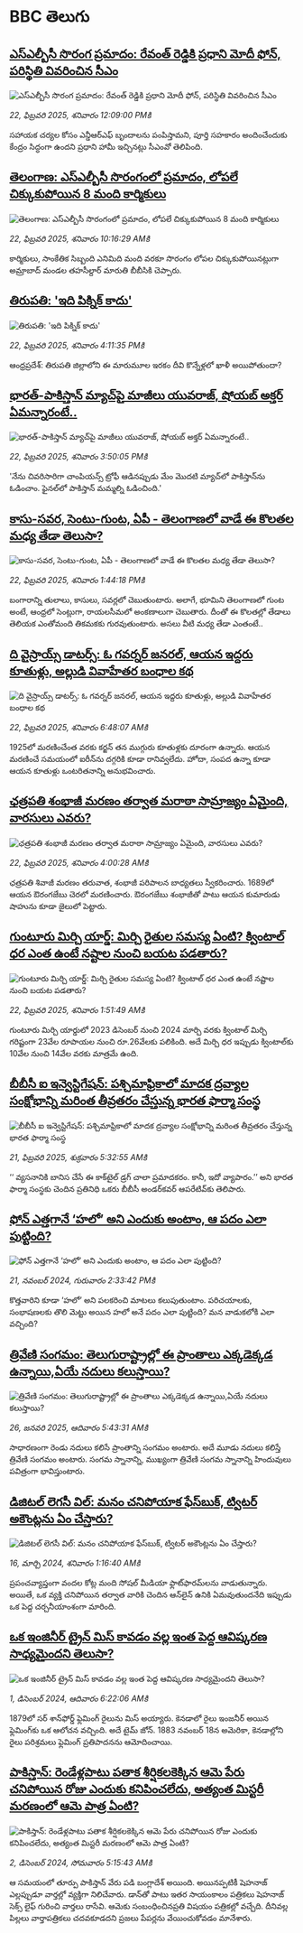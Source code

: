 # BBC తెలుగు## [ఎస్‌ఎల్బీసీ సొరంగ ప్రమాదం: రేవంత్‌ రెడ్డికి ప్రధాని మోదీ ఫోన్, పరిస్థితి వివరించిన సీఎం](https://www.bbc.com/telugu/articles/c5y2x0zqy67o?at_campaign=githubrss)![ఎస్‌ఎల్బీసీ సొరంగ ప్రమాదం: రేవంత్‌ రెడ్డికి ప్రధాని మోదీ ఫోన్, పరిస్థితి వివరించిన సీఎం](https://ichef.bbci.co.uk/ace/standard/240/cpsprodpb/3f30/live/785dcad0-f138-11ef-9e61-71ee71f26eb1.jpg)_22, ఫిబ్రవరి 2025, శనివారం 12:09:00 PMకి_సహాయక చర్యల కోసం ఎన్డీఆర్ఎఫ్ బృందాలను పంపిస్తామని, పూర్తి సహకారం అందించేందుకు కేంద్రం సిద్ధంగా ఉందని ప్రధాని హామీ ఇచ్చినట్లు సీఎంవో తెలిపింది.## [తెలంగాణ: ఎస్ఎల్బీసీ సొరంగంలో ప్రమాదం, లోపలే చిక్కుకుపోయిన 8 మంది కార్మికులు](https://www.bbc.com/telugu/articles/cp8y1m5qdqzo?at_campaign=githubrss)![తెలంగాణ: ఎస్ఎల్బీసీ సొరంగంలో ప్రమాదం, లోపలే చిక్కుకుపోయిన 8 మంది కార్మికులు](https://ichef.bbci.co.uk/ace/standard/240/cpsprodpb/7775/live/a55a6b90-f10d-11ef-ba18-cd91ea69fe89.jpg)_22, ఫిబ్రవరి 2025, శనివారం 10:16:29 AMకి_కార్మికులు, సాంకేతిక సిబ్బంది ఎనిమిది మంది వరకూ సొరంగం లోపల చిక్కుకుపోయినట్లుగా అమ్రాబాద్ మండల తహసీల్దార్ మారుతి బీబీసికి చెప్పారు.## [తిరుపతి: 'ఇది పిక్నిక్ కాదు'](https://www.bbc.com/telugu/articles/c5y05lyp729o?at_campaign=githubrss)![తిరుపతి: 'ఇది పిక్నిక్ కాదు'](https://ichef.bbci.co.uk/ace/standard/240/cpsprodpb/fac8/live/fa5698a0-f133-11ef-896e-d7e7fb1719a4.jpg)_22, ఫిబ్రవరి 2025, శనివారం 4:11:35 PMకి_ఆంధ్రప్రదేశ్: తిరుపతి జిల్లాలోని ఈ మారుమూల ఇరకం దీవి కొన్నేళ్లలో ఖాళీ అయిపోతుందా?## [భారత్-పాకిస్తాన్ మ్యాచ్‌పై మాజీలు యువరాజ్, షోయబ్ అక్తర్ ఏమన్నారంటే..](https://www.bbc.com/telugu/articles/c8x4p1v7852o?at_campaign=githubrss)![భారత్-పాకిస్తాన్ మ్యాచ్‌పై మాజీలు యువరాజ్, షోయబ్ అక్తర్ ఏమన్నారంటే..](https://ichef.bbci.co.uk/ace/standard/240/cpsprodpb/040f/live/879f6b60-f134-11ef-896e-d7e7fb1719a4.jpg)_22, ఫిబ్రవరి 2025, శనివారం 3:50:05 PMకి_'నేను చివరిసారిగా చాంపియన్స్ ట్రోఫీ ఆడినప్పుడు మేం మొదటి మ్యాచ్‌లో పాకిస్తాన్‌ను ఓడించాం. ఫైనల్‌లో పాకిస్తాన్ మమ్మల్ని ఓడించింది.'## [కాసు-సవర, సెంటు-గుంట, ఏపీ - తెలంగాణలో వాడే ఈ కొలతల మధ్య తేడా తెలుసా?](https://www.bbc.com/telugu/articles/c4g0d8yjn5no?at_campaign=githubrss)![కాసు-సవర, సెంటు-గుంట, ఏపీ - తెలంగాణలో వాడే ఈ కొలతల మధ్య తేడా తెలుసా?](https://ichef.bbci.co.uk/ace/standard/240/cpsprodpb/1137/live/69374290-efab-11ef-bd1b-d536627785f2.jpg)_22, ఫిబ్రవరి 2025, శనివారం 1:44:18 PMకి_బంగారాన్ని తులాలు, కాసులు, సవర్లలో చెబుతుంటారు. అలాగే, భూమిని తెలంగాణలో గుంట అంటే, ఆంధ్రలో సెంట్లుగా, రాయలసీమలో అంకణాలుగా చెబుతారు. దీంతో ఈ కొలతల్లో తేడాలు తెలియక ఎంతోమంది తికమకకు గురవుతుంటారు. అసలు వీటి మధ్య తేడా ఎంతంటే..## [ది వైస్రాయ్స్ డాటర్స్: ఓ గవర్నర్ జనరల్, ఆయన ఇద్దరు కూతుళ్లు, అల్లుడి వివాహేతర బంధాల కథ ](https://www.bbc.com/telugu/articles/cx29n963z35o?at_campaign=githubrss)![ది వైస్రాయ్స్ డాటర్స్: ఓ గవర్నర్ జనరల్, ఆయన ఇద్దరు కూతుళ్లు, అల్లుడి వివాహేతర బంధాల కథ ](https://ichef.bbci.co.uk/ace/standard/240/cpsprodpb/2a2b/live/83c1ef40-f0d5-11ef-9e61-71ee71f26eb1.jpg)_22, ఫిబ్రవరి 2025, శనివారం 6:48:07 AMకి_1925లో మరణించేంత వరకు కర్జన్ తన ముగ్గురు కూతుళ్లకు దూరంగా ఉన్నారు. ఆయన మరణించే సమయంలో ఐరీన్‌ను దగ్గరికి కూడా రానివ్వలేదు. హోదా, సంపద ఉన్నా కూడా ఆయన కూతుళ్లు ఒంటరితనాన్ని అనుభవించారు.## [ఛత్రపతి శంభాజీ మరణం తర్వాత మరాఠా సామ్రాజ్యం ఏమైంది, వారసులు ఎవరు?](https://www.bbc.com/telugu/articles/c30ml5d31nno?at_campaign=githubrss)![ఛత్రపతి శంభాజీ మరణం తర్వాత మరాఠా సామ్రాజ్యం ఏమైంది, వారసులు ఎవరు?](https://ichef.bbci.co.uk/ace/standard/240/cpsprodpb/fe56/live/c529e3f0-f0d2-11ef-9e61-71ee71f26eb1.jpg)_22, ఫిబ్రవరి 2025, శనివారం 4:00:28 AMకి_ఛత్రపతి శివాజీ మరణం తరువాత, శంభాజీ పరిపాలన బాధ్యతలు స్వీకరించారు. 1689లో ఆయన ఔరంగజేబు చెరలో మరణించారు. ఔరంగజేబు శంభాజీతో పాటు ఆయన కుమారుడు షాహును కూడా జైలులో పెట్టారు.## [గుంటూరు మిర్చి యార్డ్: మిర్చి రైతుల సమస్య ఏంటి? క్వింటాల్‌ ధర ఎంత ఉంటే నష్టాల నుంచి బయట పడతారు? ](https://www.bbc.com/telugu/articles/ce8mvey8g45o?at_campaign=githubrss)![గుంటూరు మిర్చి యార్డ్: మిర్చి రైతుల సమస్య ఏంటి? క్వింటాల్‌ ధర ఎంత ఉంటే నష్టాల నుంచి బయట పడతారు? ](https://ichef.bbci.co.uk/ace/standard/240/cpsprodpb/18b2/live/3d6525f0-f0c4-11ef-8c03-7dfdbeeb2526.jpg)_22, ఫిబ్రవరి 2025, శనివారం 1:51:49 AMకి_గుంటూరు మిర్చి యార్డులో 2023 డిసెంబర్‌ నుంచి 2024 మార్చి వరకు క్వింటాల్‌ మిర్చి గరిష్టంగా 23వేల రూపాయల నుంచి రూ.26వేలకు పలికింది. అదే మిర్చి ధర ఇప్పుడు క్వింటాల్‌కు 10వేల నుంచి 14వేల వరకు మాత్రమే ఉంది.## [బీబీసీ ఐ ఇన్వెస్టిగేషన్‌: పశ్చిమాఫ్రికాలో మాదక ద్రవ్యాల సంక్షోభాన్ని మరింత తీవ్రతరం చేస్తున్న భారత ఫార్మా సంస్థ](https://www.bbc.com/telugu/articles/cy7gergrnd3o?at_campaign=githubrss)![బీబీసీ ఐ ఇన్వెస్టిగేషన్‌: పశ్చిమాఫ్రికాలో మాదక ద్రవ్యాల సంక్షోభాన్ని మరింత తీవ్రతరం చేస్తున్న భారత ఫార్మా సంస్థ](https://ichef.bbci.co.uk/ace/standard/240/cpsprodpb/0b36/live/f873ab20-efaf-11ef-bd1b-d536627785f2.png)_21, ఫిబ్రవరి 2025, శుక్రవారం 5:32:55 AMకి_‘‘ వ్యసనానికి బానిస చేసే ఈ కాక్‌టైల్ డ్రగ్ చాలా ప్రమాదకరం. కానీ, ఇదో వ్యాపారం.’’ అని భారత ఫార్మా సంస్థకు చెందిన ప్రతినిధి ఒకరు బీబీసీ అండర్‌కవర్ ఆపరేటివ్‌కు తెలిపారు.## [ఫోన్ ఎత్తగానే ‘హలో’ అని ఎందుకు అంటాం, ఆ పదం ఎలా పుట్టింది?](https://www.bbc.com/telugu/articles/cgj7x7gdjq4o?at_campaign=githubrss)![ఫోన్ ఎత్తగానే ‘హలో’ అని ఎందుకు అంటాం, ఆ పదం ఎలా పుట్టింది?](https://ichef.bbci.co.uk/ace/standard/240/cpsprodpb/0618/live/7a20ebb0-a807-11ef-b21e-5359bd56d02f.jpg)_21, నవంబర్ 2024, గురువారం 2:33:42 PMకి_కొత్తవారిని కూడా ‘హలో’ అని పలకరించి మాటలు కలుపుతుంటాం.  పరిచయాలకు, సంభాషణలకు తొలి మెట్టు అయిన హలో అనే పదం ఎలా పుట్టింది? మన వాడుకలోకి ఎలా వచ్చింది?## [త్రివేణి సంగమం: తెలుగురాష్ట్రాల్లో ఈ ప్రాంతాలు ఎక్కడెక్కడ ఉన్నాయి,ఏయే నదులు కలుస్తాయి? ](https://www.bbc.com/telugu/articles/cz7elrr17jeo?at_campaign=githubrss)![త్రివేణి సంగమం: తెలుగురాష్ట్రాల్లో ఈ ప్రాంతాలు ఎక్కడెక్కడ ఉన్నాయి,ఏయే నదులు కలుస్తాయి? ](https://ichef.bbci.co.uk/ace/standard/240/cpsprodpb/9dad/live/7f50e780-da42-11ef-a37f-eba91255dc3d.jpg)_26, జనవరి 2025, ఆదివారం 5:43:31 AMకి_సాధారణంగా రెండు నదులు కలిసే ప్రాంతాన్ని సంగమం అంటారు. అదే మూడు నదులు కలిస్తే త్రివేణి సంగమం అంటారు. సంగమ స్నానాన్ని, ముఖ్యంగా త్రివేణి సంగమ స్నానాన్ని హిందువులు పవిత్రంగా భావిస్తుంటారు.## [డిజిటల్ లెగసీ విల్: మనం చనిపోయాక ఫేస్‌బుక్, ట్విటర్‌ అకౌంట్లను ఏం చేస్తారు?](https://www.bbc.com/telugu/articles/cx0zl1qeyq2o?at_campaign=githubrss)![డిజిటల్ లెగసీ విల్: మనం చనిపోయాక ఫేస్‌బుక్, ట్విటర్‌ అకౌంట్లను ఏం చేస్తారు?](https://ichef.bbci.co.uk/ace/standard/240/cpsprodpb/bea2/live/2323ffd0-e2d4-11ee-9410-0f893255c2a0.jpg)_16, మార్చి 2024, శనివారం 1:16:40 AMకి_ప్రపంచవ్యాప్తంగా వందల కోట్ల మంది సోషల్ మీడియా ఫ్లాట్‌ఫారమ్‌లను వాడుతున్నారు. అయితే, ఒక వ్యక్తి చనిపోయిన తర్వాత వారికి చెందిన ఆన్‌లైన్ ఉనికి ఏమవుతుందనేది ఇప్పుడు ఒక పెద్ద చర్చనీయాంశంగా మారింది.## [ఒక ఇంజినీర్ ట్రైన్ మిస్ కావడం వల్ల ఇంత పెద్ద ఆవిష్కరణ సాధ్యమైందని తెలుసా?](https://www.bbc.com/telugu/articles/c774y4mdrgdo?at_campaign=githubrss)![ఒక ఇంజినీర్ ట్రైన్ మిస్ కావడం వల్ల ఇంత పెద్ద ఆవిష్కరణ సాధ్యమైందని తెలుసా?](https://ichef.bbci.co.uk/ace/standard/240/cpsprodpb/d07c/live/d2f92490-ab19-11ef-8264-5f9791599833.jpg)_1, డిసెంబర్ 2024, ఆదివారం 6:22:06 AMకి_1879లో సర్ శాన్‌ఫోర్డ్ ఫ్లెమింగ్ రైలును మిస్ అయ్యారు. కెనడాలో రైలు ఇంజనీర్ అయిన ఫ్లెమింగ్‌కు ఒక ఆలోచన వచ్చింది. అదే టైమ్ జోన్‌. 
1883 నవంబర్ 18న అమెరికా, కెనడాల్లోని రైలు పరిశ్రమలు ఫ్లెమింగ్ ప్రతిపాదనను ఆమోదించాయి.## [పాకిస్తాన్: రెండేళ్లపాటు పతాక శీర్షికలకెక్కిన ఆమె పేరు  చనిపోయిన రోజు ఎందుకు కనిపించలేదు,  అత్యంత మిస్టరీ మరణంలో ఆమె పాత్ర ఏంటి? ](https://www.bbc.com/telugu/articles/c33dnv8l5yro?at_campaign=githubrss)![పాకిస్తాన్: రెండేళ్లపాటు పతాక శీర్షికలకెక్కిన ఆమె పేరు  చనిపోయిన రోజు ఎందుకు కనిపించలేదు,  అత్యంత మిస్టరీ మరణంలో ఆమె పాత్ర ఏంటి? ](https://ichef.bbci.co.uk/ace/standard/240/cpsprodpb/62a1/live/cea16000-aff7-11ef-bdf5-b7cb2fa86e10.png)_2, డిసెంబర్ 2024, సోమవారం 5:15:43 AMకి_ఆ సమయంలో తూర్పు పాకిస్తాన్ వేరు పడి బంగ్లాదేశ్ అయింది. అయినప్పటికీ షెహనాజ్ ఎల్లప్పుడూ వార్తల్లో వ్యక్తిగా నిలిచేవారు. డాన్‌తో పాటు ఇతర సాయంకాలం పత్రికలు షెహనాజ్ సెక్స్ లైఫ్ గురించి వార్తలు రాసేవి. ఆమెకు సంబంధించినప్రతి విషయం పత్రికల్లో వచ్చేది. దీనివల్ల పిల్లలు వార్తాపత్రికలు చదవకూడదని ప్రజలు పేపర్లను వేయించుకోవడం మానేశారు.